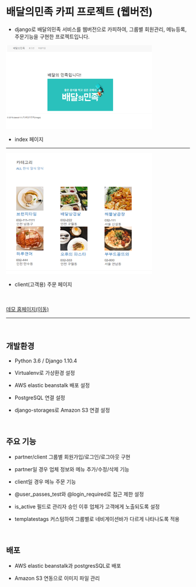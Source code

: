 # 배달의민족 카피 프로젝트 (웹버전)

- django로 배달의민족 서비스를 웹버전으로 카피하여, 그룹별 회원관리, 메뉴등록, 주문기능을 구현한 프로젝트입니다.



<img src="static/index.png" width=400px;/> 

- index 페이지

---

<img src="static/client.png" width=400px;/> 

- client(고객용) 주문 페이지

<br><br>
[데모 홈페이지(이동)](http://baeminsite-dev.ap-northeast-2.elasticbeanstalk.com/)


---
<br>

## 개발환경

 - Python 3.6 / Django 1.10.4
 
 - Virtualenv로 가상환경 설정
 
 - AWS elastic beanstalk 배포 설정
 
 - PostgreSQL 연결 설정
 
 - django-storages로 Amazon S3 연결 설정 

<br>

## 주요 기능
- partner/client 그룹별 회원가입/로그인/로그아웃 구현

- partner일 경우 업체 정보와 메뉴 추가/수정/삭제 기능

- client일 경우 메뉴 주문 기능

- @user_passes_test와 @login_required로 접근 제한 설정

- is_active 필드로 관리자 승인 이후 업체가 고객에게 노출되도록 설정

- templatestags 커스텀하여 그룹별로 네비게이션바가 다르게 나타나도록 적용

<br>

## 배포
- AWS elastic beanstalk과 postgresSQL로 배포

- Amazon S3 연동으로 이미지 파일 관리

